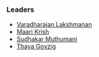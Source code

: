 ### Leaders
* [Varadharajan Lakshmanan](mailto:varadharajan.lakshmanan@owasp.org)
* [Maari Krish](mailto:mari.muthu@owasp.org)
* [Sudhakar Muthumani](mailto:sudhakar.muthumani@owasp.org)
* [Thaya Govzig](mailto:thaya.govzig@owasp.org)
